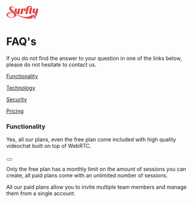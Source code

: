 ![logo](images/logosmall.png)
<a name="faq"></a>
# FAQ's

If you do not find the answer to your question in one of the links below, please do not hesitate to contact us.

<a href="faq/functionality.md"> Functionality</a>

<a href="faq/technology.md"> Technology</a>

<a href="faq/security.md"> Security </a>

<a href="faq/pricing.md">Pricing</a>

### Functionality

<!--sec data-title="Is videochat included?" data-id="section0" data-show=false ces-->

Yes, all our plans, even the free plan come included with high quality videochat built on top of WebRTC.

<!--endsec-->

<button class="section" target="section0"></button>


<!--sec data-title="How many sections can I create?" data-id="section1" data-show=true ces-->

<p>Only the free plan has a monthly limit on the amount of sessions you can create, all paid plans come with an unlimited number of sessions.</p>

<!--endsec-->

<!--sec data-title="Can I invite any team members?" data-id="section2" data-show=false ces-->

<p>All our paid plans allow you to invite multiple team members and manage them from a single account.</p>

<!--endsec-->

